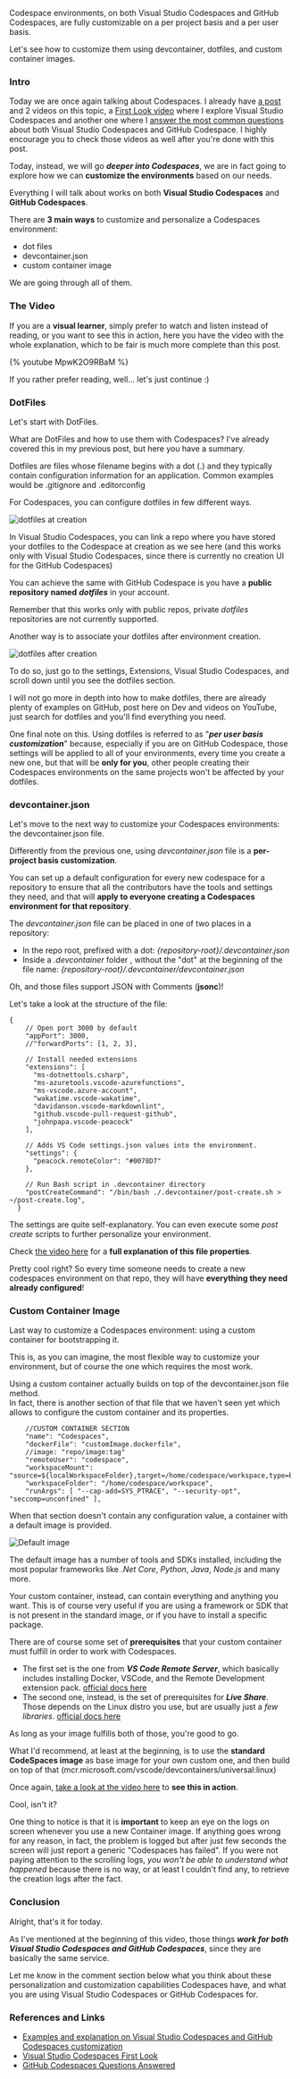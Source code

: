 Codespace environments, on both Visual Studio Codespaces and GitHub Codespaces, are fully customizable on a per project basis and a per user basis.

Let's see how to customize them using devcontainer, dotfiles, and custom container images.

### Intro

Today we are once again talking about Codespaces.
I already have [a post](https://dev.to/n3wt0n/visual-studio-github-codespaces-questions-answered-5ge7) and 2 videos on this topic, a [First Look video](https://youtu.be/rg0VHA_YZUI) where I explore Visual Studio Codespaces and another one where I [answer the most common questions](https://youtu.be/-xCA_7IX2rw) about both Visual Studio Codespaces and GitHub Codespace. I highly encourage you to check those videos as well after you're done with this post.

Today, instead, we will go ___deeper into Codespaces___, we are in fact going to explore how we can __customize the environments__ based on our needs.

Everything I will talk about works on both __Visual Studio Codespaces__ and __GitHub Codespaces__.

There are __3 main ways__ to customize and personalize a Codespaces environment:

- dot files
- devcontainer.json
- custom container image

We are going through all of them.

### The Video

If you are a __visual learner__, simply prefer to watch and listen instead of reading, or you want to see this in action, here you have the video with the whole explanation, which to be fair is much more complete than this post.

{% youtube MpwK2O9RBaM %}

If you rather prefer reading, well... let's just continue :)

### DotFiles

Let's start with DotFiles.

What are DotFiles and how to use them with Codespaces? I've already covered this in my previous post, but here you have a summary.

Dotfiles are files whose filename begins with a dot (.) and they typically contain configuration information for an application. Common examples would be .gitignore and .editorconfig

For Codespaces, you can configure dotfiles in few different ways.

![dotfiles at creation](https://dev-to-uploads.s3.amazonaws.com/i/dji5e7xi2pdkvc4d4reo.png)

In Visual Studio Codespaces, you can link a repo where you have stored your dotfiles to the Codespace at creation as we see here (and this works only with Visual Studio Codespaces, since there is currently no creation UI for the GitHub Codespaces)

You can achieve the same with GitHub Codespace is you have a __public repository named__ ___dotfiles___ in your account.

Remember that this works only with public repos, private _dotfiles_ repositories are not currently supported.

Another way is to associate your dotfiles after environment creation.

![dotfiles after creation](https://dev-to-uploads.s3.amazonaws.com/i/t5k4qfjc1899n68adpns.png)

To do so, just go to the settings, Extensions, Visual Studio Codespaces, and scroll down until you see the dotfiles section.

I will not go more in depth into how to make dotfiles, there are already plenty of examples on GitHub, post here on Dev and videos on YouTube, just search for dotfiles and you'll find everything you need.

One final note on this. Using dotfiles is referred to as "___per user basis customization___" because, especially if you are on GitHub Codespace, those settings will be applied to all of your environments, every time you create a new one, but that will be __only for you__, other people creating their Codespaces environments on the same projects won't be affected by your dotfiles.

### devcontainer.json

Let's move to the next way to customize your Codespaces environments: the devcontainer.json file.

Differently from the previous one, using _devcontainer.json_ file is a __per-project basis customization__.

You can set up a default configuration for every new codespace for a repository to ensure that all the contributors have the tools and settings they need, and that will __apply to everyone creating a Codespaces environment for that repository__.

The _devcontainer.json_ file can be placed in one of two places in a repository:  

- In the repo root, prefixed with a dot: _{repository-root}/.devcontainer.json_
- Inside a _.devcontainer_ folder , without the "dot" at the beginning of the file name: _{repository-root}/.devcontainer/devcontainer.json_

Oh, and those files support JSON with Comments (__jsonc__)!

Let's take a look at the structure of the file:

```jsonc
{
    // Open port 3000 by default
    "appPort": 3000,
    //"forwardPorts": [1, 2, 3],

    // Install needed extensions
    "extensions": [
      "ms-dotnettools.csharp",
      "ms-azuretools.vscode-azurefunctions",
      "ms-vscode.azure-account",
      "wakatime.vscode-wakatime",
      "davidanson.vscode-markdownlint",
      "github.vscode-pull-request-github",
      "johnpapa.vscode-peacock"
    ],
  
    // Adds VS Code settings.json values into the environment.
    "settings": {
      "peacock.remoteColor": "#0078D7"
    },
  
    // Run Bash script in .devcontainer directory
    "postCreateCommand": "/bin/bash ./.devcontainer/post-create.sh > ~/post-create.log",
  }
```

The settings are quite self-explanatory. You can even execute some _post create_ scripts to further personalize your environment.

Check [the video here](https://youtu.be/MpwK2O9RBaM) for a __full explanation of this file properties__.

Pretty cool right? So every time someone needs to create a new codespaces environment on that repo, they will have __everything they need already configured__!

### Custom Container Image

Last way to customize a Codespaces environment: using a custom container for bootstrapping it.

This is, as you can imagine, the most flexible way to customize your environment, but of course the one which requires the most work.

Using a custom container actually builds on top of the devcontainer.json file method.  
In fact, there is another section of that file that we haven't seen yet which allows to configure the custom container and its properties.

```jsonc
    //CUSTOM CONTAINER SECTION
    "name": "Codespaces",
    "dockerFile": "customImage.dockerfile",
    //image: "repo/image:tag"
    "remoteUser": "codespace",
    "workspaceMount": "source=${localWorkspaceFolder},target=/home/codespace/workspace,type=bind,consistency=cached",
    "workspaceFolder": "/home/codespace/workspace",
    "runArgs": [ "--cap-add=SYS_PTRACE", "--security-opt", "seccomp=unconfined" ],
```

When that section doesn't contain any configuration value, a container with a default image is provided.

![Default image](https://dev-to-uploads.s3.amazonaws.com/i/hlqvl67v5dmi1pe6ywbk.png)

The default image has a number of tools and SDKs installed, including the most popular frameworks like _.Net Core_, _Python_, _Java_, _Node.js_ and many more.

Your custom container, instead, can contain everything and anything you want. This is of course very useful if you are using a framework or SDK that is not present in the standard image, or if you have to install a specific package.

There are of course some set of __prerequisites__ that your custom container must fulfill in order to work with Codespaces.

- The first set is the one from ___VS Code Remote Server___, which basically includes installing Docker, VSCode, and the Remote Development extension pack. [official docs here](https://bit.ly/31ekWJn)
- The second one, instead, is the set of prerequisites for ___Live Share___. Those depends on the Linux distro you use, but are usually just a _few libraries_. [official docs here](https://bit.ly/2DkNWXV)

As long as your image fulfills both of those, you're good to go.

What I'd recommend, at least at the beginning, is to use the __standard CodeSpaces image__ as base image for your own custom one, and then build on top of that (mcr.microsoft.com/vscode/devcontainers/universal:linux)

Once again, [take a look at the video here](https://youtu.be/MpwK2O9RBaM) to __see this in action__.

Cool, isn't it?

One thing to notice is that it is __important__ to keep an eye on the logs on screen whenever you use a new Container image. If anything goes wrong for any reason, in fact, the problem is logged but after just few seconds the screen will just report a generic "Codespaces has failed". If you were not paying attention to the scrolling logs, _you won't be able to understand what happened_ because there is no way, or at least I couldn't find any, to retrieve the creation logs after the fact. 

### Conclusion

Alright, that's it for today.

As I've mentioned at the beginning of this video, those things ___work for both Visual Studio Codespaces and GitHub Codespaces___, since they are basically the same service.

Let me know in the comment section below what you think about these personalization and customization capabilities Codespaces have, and what you are using Visual Studio Codespaces or GitHub Codespaces for.

### References and Links

- [Examples and explanation on Visual Studio Codespaces and GitHub Codespaces customization](https://youtu.be/MpwK2O9RBaM)
- [Visual Studio Codespaces First Look](https://youtu.be/rg0VHA_YZUI)
- [GitHub Codespaces Questions Answered](https://youtu.be/-xCA_7IX2rw)